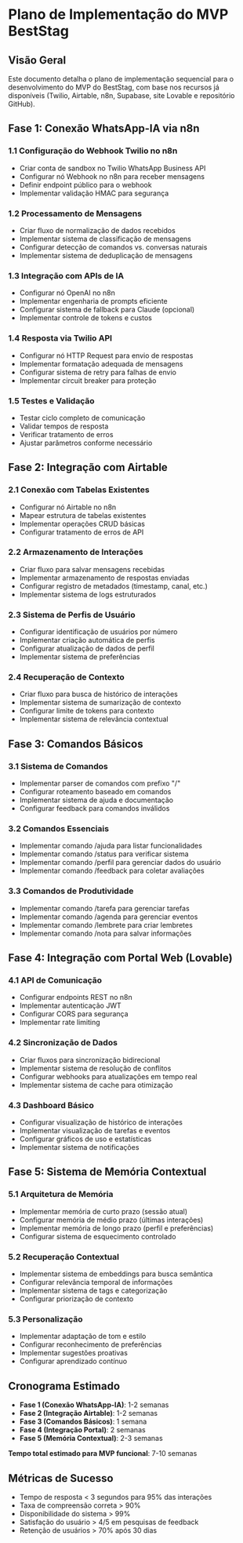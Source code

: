 # Plano de Implementação do MVP BestStag

## Visão Geral
Este documento detalha o plano de implementação sequencial para o desenvolvimento do MVP do BestStag, com base nos recursos já disponíveis (Twilio, Airtable, n8n, Supabase, site Lovable e repositório GitHub).

## Fase 1: Conexão WhatsApp-IA via n8n

### 1.1 Configuração do Webhook Twilio no n8n
- Criar conta de sandbox no Twilio WhatsApp Business API
- Configurar nó Webhook no n8n para receber mensagens
- Definir endpoint público para o webhook
- Implementar validação HMAC para segurança

### 1.2 Processamento de Mensagens
- Criar fluxo de normalização de dados recebidos
- Implementar sistema de classificação de mensagens
- Configurar detecção de comandos vs. conversas naturais
- Implementar sistema de deduplicação de mensagens

### 1.3 Integração com APIs de IA
- Configurar nó OpenAI no n8n
- Implementar engenharia de prompts eficiente
- Configurar sistema de fallback para Claude (opcional)
- Implementar controle de tokens e custos

### 1.4 Resposta via Twilio API
- Configurar nó HTTP Request para envio de respostas
- Implementar formatação adequada de mensagens
- Configurar sistema de retry para falhas de envio
- Implementar circuit breaker para proteção

### 1.5 Testes e Validação
- Testar ciclo completo de comunicação
- Validar tempos de resposta
- Verificar tratamento de erros
- Ajustar parâmetros conforme necessário

## Fase 2: Integração com Airtable

### 2.1 Conexão com Tabelas Existentes
- Configurar nó Airtable no n8n
- Mapear estrutura de tabelas existentes
- Implementar operações CRUD básicas
- Configurar tratamento de erros de API

### 2.2 Armazenamento de Interações
- Criar fluxo para salvar mensagens recebidas
- Implementar armazenamento de respostas enviadas
- Configurar registro de metadados (timestamp, canal, etc.)
- Implementar sistema de logs estruturados

### 2.3 Sistema de Perfis de Usuário
- Configurar identificação de usuários por número
- Implementar criação automática de perfis
- Configurar atualização de dados de perfil
- Implementar sistema de preferências

### 2.4 Recuperação de Contexto
- Criar fluxo para busca de histórico de interações
- Implementar sistema de sumarização de contexto
- Configurar limite de tokens para contexto
- Implementar sistema de relevância contextual

## Fase 3: Comandos Básicos

### 3.1 Sistema de Comandos
- Implementar parser de comandos com prefixo "/"
- Configurar roteamento baseado em comandos
- Implementar sistema de ajuda e documentação
- Configurar feedback para comandos inválidos

### 3.2 Comandos Essenciais
- Implementar comando /ajuda para listar funcionalidades
- Implementar comando /status para verificar sistema
- Implementar comando /perfil para gerenciar dados do usuário
- Implementar comando /feedback para coletar avaliações

### 3.3 Comandos de Produtividade
- Implementar comando /tarefa para gerenciar tarefas
- Implementar comando /agenda para gerenciar eventos
- Implementar comando /lembrete para criar lembretes
- Implementar comando /nota para salvar informações

## Fase 4: Integração com Portal Web (Lovable)

### 4.1 API de Comunicação
- Configurar endpoints REST no n8n
- Implementar autenticação JWT
- Configurar CORS para segurança
- Implementar rate limiting

### 4.2 Sincronização de Dados
- Criar fluxos para sincronização bidirecional
- Implementar sistema de resolução de conflitos
- Configurar webhooks para atualizações em tempo real
- Implementar sistema de cache para otimização

### 4.3 Dashboard Básico
- Configurar visualização de histórico de interações
- Implementar visualização de tarefas e eventos
- Configurar gráficos de uso e estatísticas
- Implementar sistema de notificações

## Fase 5: Sistema de Memória Contextual

### 5.1 Arquitetura de Memória
- Implementar memória de curto prazo (sessão atual)
- Configurar memória de médio prazo (últimas interações)
- Implementar memória de longo prazo (perfil e preferências)
- Configurar sistema de esquecimento controlado

### 5.2 Recuperação Contextual
- Implementar sistema de embeddings para busca semântica
- Configurar relevância temporal de informações
- Implementar sistema de tags e categorização
- Configurar priorização de contexto

### 5.3 Personalização
- Implementar adaptação de tom e estilo
- Configurar reconhecimento de preferências
- Implementar sugestões proativas
- Configurar aprendizado contínuo

## Cronograma Estimado

- **Fase 1 (Conexão WhatsApp-IA)**: 1-2 semanas
- **Fase 2 (Integração Airtable)**: 1-2 semanas
- **Fase 3 (Comandos Básicos)**: 1 semana
- **Fase 4 (Integração Portal)**: 2 semanas
- **Fase 5 (Memória Contextual)**: 2-3 semanas

**Tempo total estimado para MVP funcional**: 7-10 semanas

## Métricas de Sucesso

- Tempo de resposta < 3 segundos para 95% das interações
- Taxa de compreensão correta > 90%
- Disponibilidade do sistema > 99%
- Satisfação do usuário > 4/5 em pesquisas de feedback
- Retenção de usuários > 70% após 30 dias
